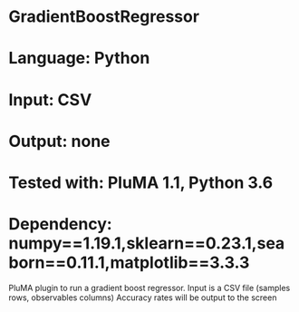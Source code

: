 # GradientBoostRegressor
# Language: Python
# Input: CSV 
# Output: none
# Tested with: PluMA 1.1, Python 3.6
# Dependency: numpy==1.19.1,sklearn==0.23.1,seaborn==0.11.1,matplotlib==3.3.3

PluMA plugin to run a gradient boost regressor.
Input is a CSV file (samples rows, observables columns)
Accuracy rates will be output to the screen
